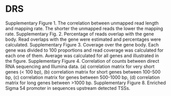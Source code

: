 # DRS
Supplementary Figure 1. The correlation between unmapped read length and mapping rate. The shorter the unmapped reads the lower the mapping rate. 
Supplementary Fig. 2. Percentage of reads overlap with the gene body. Read overlaps with the gene were estimated and percentages were calculated.
Supplementary Figure 3. Coverage over the gene body. Each gene was divided to 100 proportions and read coverage was calculated for each one of them. Average was calculated for all genes and illustrated in the figure.
Supplementary Figure 4. Correlation of counts between direct RNA sequencing and Illumina data. (a) correlation matrix for very short genes (< 100 bp), (b) correlation matrix for short genes between 100-500 bp, (c) correlation matrix for genes between 500-1000 bp, (d) correlation matrix for long genes between >1000 bp.
Supplementary Figure 8. Enriched Sigma 54 promoter in sequences upstream detected TSSs.
